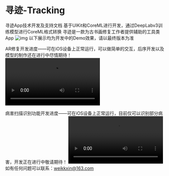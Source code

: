 # 寻迹-Tracking
寻迹App技术开发及支持文档
基于UIKit和CoreML进行开发，通过DeepLabv3训练模型进行CoreML格式转换
寻迹是一款为古书画修复工作者提供辅助的工具类App
![img](http://qiniu.liyucreate.com/InstractApp/Simulator%20Screen%20Shot%20-%20iPad%20Pro%20%2812.9-inch%29%20%285th%20generation%29%20-%202022-08-29%20at%2007.48.37.png)
以下展示均为开发中的Demo效果，请以最终版本为准

AR修复开发进度——可在iOS设备上正常运行，可以做简单的交互，后序开发以及模型的制作还在进行中尽情期待！
<video src="http://qiniu.liyucreate.com/InstractApp/RPReplay_Final1657044849.mp4"></video>

病害扫描识别功能开发进度——可在iOS设备上正常运行，目前仅可以识别部分病害，开发正在进行中敬请期待！
<video src="http://qiniu.liyucreate.com/InstractApp/RPReplay_Final1657034744.MP4"></video>
如有任何问题可以联系：weikkxin@163.com
